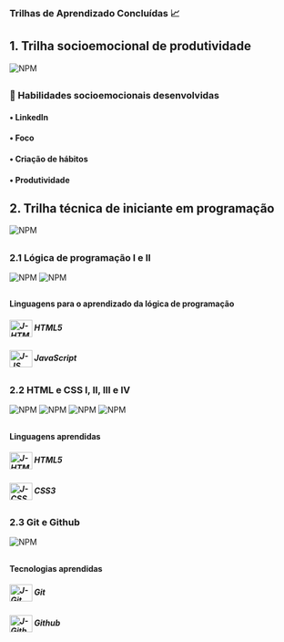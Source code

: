 ### Trilhas de Aprendizado Concluídas 📈

## 1. Trilha socioemocional de produtividade

![NPM](https://github.com/jhonncamarg0/oracle-next-education/blob/main/Certificados/000.jpg)

##

### 👥 Habilidades socioemocionais desenvolvidas

#### • LinkedIn
#### • Foco
#### • Criação de hábitos
#### • Produtividade

## 2. Trilha técnica de iniciante em programação

![NPM](https://github.com/jhonncamarg0/oracle-next-education/blob/main/Certificados/008.jpg)

##

### 2.1 Lógica de programação I e II

![NPM](https://github.com/jhonncamarg0/oracle-next-education/blob/main/Certificados/001.jpg)
![NPM](https://github.com/jhonncamarg0/oracle-next-education/blob/main/Certificados/002.jpg)

##

#### Linguagens para o aprendizado da lógica de programação

##### <img align="center" alt="J-HTML" height="30" width="40" src="https://cdn.jsdelivr.net/gh/devicons/devicon/icons/html5/html5-original.svg"> HTML5
##### <img align="center" alt="J-JS" height="30" width="40" src="https://cdn.jsdelivr.net/gh/devicons/devicon/icons/javascript/javascript-original.svg"> JavaScript

##

### 2.2 HTML e CSS I, II, III e IV

![NPM](https://github.com/jhonncamarg0/oracle-next-education/blob/main/Certificados/003.jpg)
![NPM](https://github.com/jhonncamarg0/oracle-next-education/blob/main/Certificados/004.jpg)
![NPM](https://github.com/jhonncamarg0/oracle-next-education/blob/main/Certificados/005.jpg)
![NPM](https://github.com/jhonncamarg0/oracle-next-education/blob/main/Certificados/006.jpg)

##

#### Linguagens aprendidas

##### <img align="center" alt="J-HTML" height="30" width="40" src="https://cdn.jsdelivr.net/gh/devicons/devicon/icons/html5/html5-original.svg"> HTML5
##### <img align="center" alt="J-CSS" height="30" width="40" src="https://cdn.jsdelivr.net/gh/devicons/devicon/icons/css3/css3-original.svg"> CSS3

##

### 2.3 Git e Github

![NPM](https://github.com/jhonncamarg0/oracle-next-education/blob/main/Certificados/007.jpg)

##

#### Tecnologias aprendidas

##### <img align="center" alt="J-Git" height="30" width="40" src="https://cdn.jsdelivr.net/gh/devicons/devicon/icons/git/git-original.svg"> Git
##### <img align="center" alt="J-Github" height="30" width="40" src="https://cdn.jsdelivr.net/gh/devicons/devicon/icons/github/github-original.svg"> Github
